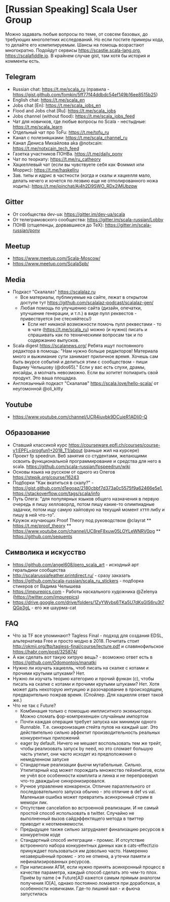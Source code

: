 # [Russian Speaking] Scala User Group

Можно задавать любые вопросы по теме, от совсем базовых, до требующих многолетних исследований. Но если постите примеры кода, то делайте его компилируемым. Шансы на помощь возрастают многократно. Подойдут сервисы https://scastie.scala-lang.org, https://scalafiddle.io. В крайнем случае gist, там хотя бы история и комменты есть.

## Telegram
* Russian chat: https://t.me/scala_ru (правила - https://gist.github.com/fomkin/5ff77f44ddbdc54ef149b16ee8515b25)
* English chat: https://t.me/scala_en
* Jobs chat [En]: https://t.me/scala_jobs_en
* Flood and Jobs chat [Ru]: https://t.me/scala_jobs
* Jobs channel (without flood): https://t.me/scala_jobs_feed
* Чат для новичков, где любые вопросы по Scala - нестыдные: https://t.me/scala_learn
* Отдельный чат про ToFu: https://t.me/tofu_ru
* Канал с полезняшками: https://t.me/scala_channel_ru
* Канал Дениса Михайлова aka @notxcain: https://t.me/notxcain_tech_feed
* Газетка участников ПОНВа. https://t.me/daily_ponv
* Чат по теоркату: https://t.me/ru_catheory
* Хацкеллевый чат (если вы чувствуете себя как Фоммил или Моррис): https://t.me/haskellru
* Зав. типы и идрис в частности (когда и скалы и хацкелля мало, делать нечего и хочется по лезвию еще не отполированного ножа ходить): https://t.me/joinchat/Ai4h2D9SWO_RDx2jMUbzqw
## Gitter
* От сообщества dev-ua: https://gitter.im/dev-ua/scala
* От телеграмовского сообщества: https://gitter.im/scala-russian/Lobby
* ПОНВ (отщепенцы, дорвавшиеся до TeX): https://gitter.im/scala-russian/ponv
## Meetup
* https://www.meetup.com/Scala-Moscow/
* https://www.meetup.com/ScalaSpb/
## Media
* Подкаст "Скалалаз" https://scalalaz.ru
  * Все материалы, публикуемые на сайте, лежат в открытом доступе тут https://github.com/scalalaz-podcast/scalalaz-gen/
  * Любая помощь по улучшению сайта (дизайн, опечатки, улучшение генерации, и т.п.) в виде пулл реквестов - привествуется (не стесняйтесь!)
    * Если нет никакой возможности помочь пулл реквестами - то в чате (https://t.me/scala_ru) можно (и нужно) писать и спрашивать как по техническими вопросам так и по содержанию выпусков.
* Scala digest https://scalanews.org/ 
  Ребята ищут постоянного редактора в помощь: "Нам нужно больше редакторов! Материала много и выжимание сути занимает приличное время. Хочешь сам быть вкурсе событий и делиться этим с сообществом - пиши Вадиму Челышову (@dos65)."
  Если у вас есть слухи, драмы, инсайды, а молчать невозможно. Если вы хотитет попиарить свой продукт. Это ваша площадка.  
* Англоязычный подкаст "Скалалав" https://scala.love/hello-scala/ от неугомонной @oli_kitty
## Youtube
* https://www.youtube.com/channel/UCR4iuvbk9DCuieR1ADIi0-Q
## Образование
* Ставший классикой курс https://courseware.epfl.ch/courses/course-v1:EPFL+progfun1+2018_T1/about (раньше жил на курсере)
* Проект fp speedrun. Веб занятия со студентами, желающими освоить функциональной программирование и средства для него в scala. https://github.com/scala-russian/fpspeedrun/wiki
* Основы языка на русском от одного из Олегов https://stepik.org/course/16243
* Подборки "Как вкатиться в скалу?" - https://gist.github.com/d1egoaz/2180cbbf7d373a0c5575f9a62466e5e1, https://stackoverflow.com/tags/scala/info
* Путь Олега: "для популярных языков общего назначения в первую очередь я пишу хелловорлд, потом пишу какие-то олимпиадные задачки, потом ищу самую хайповую на текущий момент хттп либу и пишу в ней что-то".
* Кружок изучающих Proof Theory под руководством @clayrat 
** https://t.me/proof_theory
** https://www.youtube.com/channel/UC8reF8xuw05LOYLeWNRV0pg
** https://github.com/sequents
## Символика и искусство
* https://github.com/angel608/pero_scala_art - исходный арт геральдики сообщества
* http://scalarussiafeather.printdirect.ru/ - сразу заказать
* https://github.com/scala-russian/scala_ru_stickers - подборка стикеров от Вадима Челышева
* https://impurepics.com - Работы наскального художника @Zelenya (https://twitter.com/impurepics)
* https://drive.google.com/drive/folders/1ZyYWvbs6TKa5U7dKsGlS6ru3t7QGp3gL -  его же шаурма-cat

## FAQ
* Что за TF все упоминают? Tagless Final - подход для создания EDSL, альтернатива Free и просто модно в 2018. Почитать стоит http://okmij.org/ftp/tagless-final/course/lecture.pdf и славянофильское https://habr.com/post/325874/
* А как сделать вот такую хитрую вещь? - возможно ответ есть в https://github.com/Odomontois/manatki
* Нужно ли изучать хацкелль, чтоб писать на скалке с котами и прочими крутыми штуками? Нет.
* Нужно ли изучать теорию категорию и прочий функан (с), чтобы писать на скалке с котами и прочими крутыми штуками? Нет. Хотя может дать некоторую интуицию и разочарование в происходящем, предварительно пожрав время. (Спойлер. Для хацкелля ответ такой же.)
* Что не так с Future? 
  - Комбинация только с помощью имплиситного экзекьютора. Можно сломать фор-компрехеншен случайным импортом
  - Почти каждая операция требует запуска как минимум одного Runnable. Т.е. синхронизация стейта пулов на каждый шаг. Это действительно сильно аффектит производительность реальных конкурентных приложений
  - eager by default. Ничего не мешает воспользовать тем же трейт, чтобы реализовать запуск by need, но это сломает большую часть утилит,  они часто исходят из предположения о немедленном запуске
  - Стандартные реализации фьючи мутабельные. Сильно. Утилитарный код может порождать множество гейзенбагов, если не учёл все особенности комплита и линка и не перепроверил что-то дважды\не синхронизировался.
  - Ручное управление конкаренси. Отличие параллельного от последовательного запуска обычно - это отличие в def vs val. Маленькая ошибка может превратить асинхронный стрим в мемори лик.
  - Отсутствие cancelation во встроенной реализации. И не самый простой способ использовать в twitter. Случайно не выполненный вызов сайдэффектящего метода в твиттер приводит к неотменяемости. 
  - Предыдущее также сильно затруднаяет финализацию ресурсов в конкуретном коде
  - Стандартный способ интеграции - промис. И отсутствие встроенного набора конкурентных данных как в  cats-effect\zio принуждает пользоваться им довольно часто. Намеренно незавершённый промис - это не отмена, а утечки памяти и нефинализированных ресурсов.
  - При написании АПИ, если нужно принять асинхронный процесс в качестве параметра, каждый способ сделать это чем-то плох. Приём by name (=> Future[A]) кажется самым прямым аналогом получения IO[A], однако постоянно ломается при доработках, в особенности новичками. Где-то лишний вал - и фьюча запустилась
